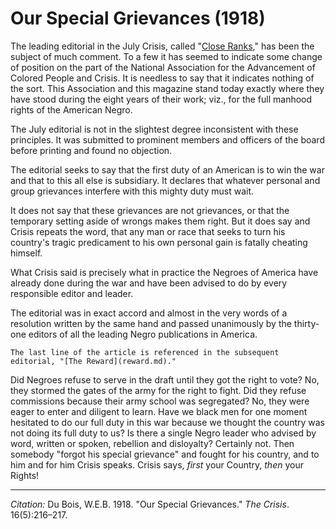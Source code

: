<!--
title:   Our Special Grievances
author:  Du Bois, W.E.B.
journal: The Crisis
year:    1918
volume:  16
issue:   5
pages:   216-217
-->
# Our Special Grievances (1918)

The leading editorial in the July <span class = "small-caps">Crisis</span>, called "[Close Ranks](../03/close_ranks.md)," has been the subject of much comment. To a few it has seemed to indicate some change of position on the part of the National Association for the Advancement of Colored People and <span class = "small-caps">Crisis</span>. It is needless to say that it indicates nothing of the sort. This Association and this magazine stand today exactly where they have stood during the eight years of their work; viz., for the full manhood rights of the American Negro.

The July editorial is not in the slightest degree inconsistent with these principles. It was submitted to prominent members and officers of the board before printing and found no objection.

The editorial seeks to say that the first duty of an American is to win the war and that to this all else is subsidiary. It declares that whatever personal and group grievances interfere with this mighty duty must wait.

It does not say that these grievances are not grievances, or that the temporary setting aside of wrongs makes them right. But it does say and <span class = "small-caps">Crisis</span> repeats the word, that any man or race that seeks to turn his country's tragic predicament to his own personal gain is fatally cheating himself.

What <span class = "small-caps">Crisis</span> said is precisely what in practice the Negroes of America have already done during the war and have been advised to do by every responsible editor and leader.

The editorial was in exact accord and almost in the very words of a resolution written by the same hand and passed unanimously by the thirty-one editors of all the leading Negro publications in America.

```{margin}
The last line of the article is referenced in the subsequent editorial, "[The Reward](reward.md)."
```

Did Negroes refuse to serve in the draft until they got the right to vote? No, they stormed the gates of the army for the right to fight. Did they refuse commissions because their army school was segregated? No, they were eager to enter and diligent to learn. Have we black men for one moment hesitated to do our full duty in this war because we thought the country was not doing its full duty to us? Is there a single Negro leader who advised by word, written or spoken, rebellion and disloyalty? Certainly not. Then somebody "forgot his special grievance" and fought for his country, and to him and for him <span class = "small-caps">Crisis</span> speaks. <span class = "small-caps">Crisis</span> says, *first* your Country, *then* your Rights!

______________
*Citation:* Du Bois, W.E.B. 1918. "Our Special Grievances." *The Crisis*. 16(5):216&ndash;217.